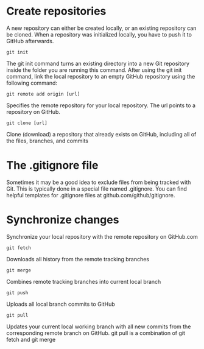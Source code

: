 # Create repositories

A new repository can either be created locally, or an existing repository can be cloned. When a repository was initialized locally, you have to push it to GitHub afterwards.

`git init` 

The git init command turns an existing directory into a new Git repository inside the folder you are running this command. After using the git init command, link the local repository to an empty GitHub repository using the following command:

`git remote add origin [url]`

Specifies the remote repository for your local repository. The url points to a repository on GitHub.

`git clone [url]`

Clone (download) a repository that already exists on GitHub, including all of the files, branches, and commits

# The .gitignore file

Sometimes it may be a good idea to exclude files from being tracked with Git. This is typically done in a special file named .gitignore. You can find helpful templates for .gitignore files at github.com/github/gitignore.

# Synchronize changes
Synchronize your local repository with the remote repository on GitHub.com

`git fetch`

Downloads all history from the remote tracking branches

`git merge`

Combines remote tracking branches into current local branch

`git push`

Uploads all local branch commits to GitHub

`git pull`

Updates your current local working branch with all new commits from the corresponding remote branch on GitHub. git pull is a combination of git fetch and git merge